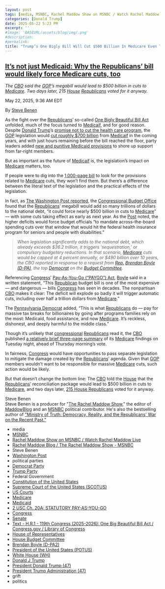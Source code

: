 ```yaml
---
layout: post
tags: [media, MSNBC, Rachel Maddow Show on MSNBC / Watch Rachel Maddow Live, Rachel Maddow Blog / The Rachel Maddow Show - MSNBC, Steve Benen, political parties, Democrat Party, Trump Party, Federal Government, Constitution of the United States, Supreme Court of the United States (SCOTUS), US Courts, Medicare, Medicaid, 2 USC Ch. 20A –  STATUTORY PAY-AS-YOU-GO, Congress, Senate, Text - H.R.1 - 119th Congress (2025-2026) –  One Big Beautiful Bill Act / Congress.gov / Library of Congress, House of Representatives, House Budget Committee, Brendan Boyle (D-PA2), President of the United States (POTUS), White House (WH), Donald J Trump, President Donald Trump (47), President Trump Administration (47), grift, politics]
categories: [Donald Trump]
date: 2025-05-22 5:23 PM
excerpt: ''
#image: 'BASEURL/assets/blog/img/.png'
#description:
#permalink:
title: "Trump’s One Bigly Bill Will Cut $500 Billion In Medicare Even Though Trump Said “Don’t Fuck With Medicare”"
---
```



## [It’s not just Medicaid: Why the Republicans’ bill would likely force Medicare cuts, too](https://www.msnbc.com/rachel-maddow-show/maddowblog/medicare-cuts-medicaid-republicans-reconciliation-bill-rcna208484)

*The [CBO](https://www.cbo.gov/) said the [GOP](https://www.gop.com/)’s megabill would lead to \$500 billion in cuts to [Medicare](https://www.medicare.gov/). Two days later, 215 [House](https://www.house.gov/) [Republicans](https://www.gop.com/) voted for it anyway.*

May 22, 2025, 9:36 AM EDT

By [Steve Benen](https://www.msnbc.com/author/steve-benen-ncpn433601)

As the fight over the [Republicans](https://www.gop.com/)’ so-called [One Bigly Beautiful Bill Act](https://www.congress.gov/bill/119th-congress/house-bill/1/text) unfolded, much of the focus turned to [Medicaif](https://www.medicaid.gov/), and for good reason. Despite [Donald Trump](https://www.donaldjtrump.com/)’s [promise not to cut the health care program](https://www.msnbc.com/rachel-maddow-show/maddowblog/promising-not-cut-medicaid-trump-starts-pointing-fine-print-rcna207937), the [GOP](https://www.gop.com/) legislation would [cut roughly \$700 billion](https://www.msnbc.com/rachel-maddow-show/maddowblog/budget-office-republicans-megabill-give-rich-richer-take-poor-rcna208175) from [Medicaif](https://www.medicaid.gov/) in the coming years, and with just hours remaining before the bill reached the floor, party leaders added [new and punitive Medicaid provisions](https://www.politico.com/news/2025/05/21/house-republicans-propose-disincentives-for-states-to-expand-medicaid-00364471) to shore up support from far-right members.

But as important as the future of [Medicaif](https://www.medicaid.gov/) is, the legislation’s impact on [Medicare](https://www.medicare.gov/) matters, too.

If people were to dig into the [1,000-page bill](https://www.congress.gov/bill/119th-congress/house-bill/1/text) to look for the provisions related to [Medicare](https://www.medicare.gov/) cuts, they won’t find them. But there’s a difference between the literal text of the legislation and the practical effects of the legislation.

In fact, as [The Washington Post reported](https://www.washingtonpost.com/business/2025/05/21/medicare-cuts-big-beautiful-bill-republicans-house/), the [Congressional Budget Office](https://www.cbo.gov/) found that the [Republicans](https://www.gop.com/)’ megabill would add so many trillions of dollars to the national debt, “it could force nearly \$500 billion in cuts to [Medicare](https://www.medicare.gov/)” — with some cuts taking effect as early as next year. As the [Post](https://www.washingtonpost.com/) noted, the higher deficits would force budget officials “to mandate across-the-board spending cuts over that window that would hit the federal health insurance program for seniors and people with disabilities.”

> *When legislation significantly adds to the national debt, which already exceeds \$36.2 trillion, it triggers ‘sequestration,’ or compulsory budgetary reductions. In that scenario, [Medicare](https://www.medicare.gov/) cuts would be capped at 4 percent annually, or \$490 billion over 10 years, the CBO reported in response to a request from [Rep.](https://www.house.gov/) [Brendan Boyle (D-PA)](https://boyle.house.gov/), the top [Democrat](https://www.democrats.org/) on the [Budget Committee](https://budget.house.gov/).*

Referencing [Congress](https://www.congress.gov/)’ [Pay-As-You-Go (“PAYGO”) Act](https://uscode.house.gov/view.xhtml?path=/prelim@title2/chapter20A&edition=prelim), [Boyle](https://boyle.house.gov/) said in a written statement, “This [Republican](https://www.gop.com/) budget bill is one of the most expensive — and dangerous — bills [Congress](https://www.congress.gov/) has seen in decades. The nonpartisan [CBO](https://www.cbo.gov/) makes it clear: The deficit will explode so badly it will trigger automatic cuts, including over half a trillion dollars from [Medicare](https://www.medicare.gov/).”

The [Pennsylvania Democrat](https://boyle.house.gov/) added, “This is what [Republicans](https://www.gop.com/) do — pay for massive tax breaks for billionaires by going after programs families rely on the most: Medicaid, food assistance, and now [Medicare](https://www.medicare.gov/). It’s reckless, dishonest, and deeply harmful to the middle class.”

Though it’s unlikely that [congressional](https://www.congress.gov/) [Republicans](https://www.gop.com/) read it, the [CBO](https://www.cbo.gov/) published [a relatively brief three-page summary](https://www.cbo.gov/publication/61423) of its [Medicare](https://www.medicare.gov/) findings on Tuesday night, ahead of Thursday morning’s vote.

In fairness, [Congress](https://www.congress.gov/) would have opportunities to pass separate legislation to mitigate the damage created by the [Republicans](https://www.gop.com/)’ agenda. Given that [GOP](https://www.gop.com/) members wouldn’t want to be responsible for massive [Medicare](https://www.medicare.gov/) cuts, such action would be likely.

But that doesn’t change the bottom line: The [CBO](https://www.cbo.gov/) told the [House](https://www.house.gov/) that the [Republicans](https://www.gop.com/)’ reconciliation package would lead to \$500 billion in cuts to [Medicare](https://www.medicare.gov/), and two days later, [215 House Republicans](https://www.msnbc.com/rachel-maddow-show/maddowblog/whats-next-house-gop-megabill-trump-passes-rcna208461) voted for it anyway.


Steve Benen<br />
Steve Benen is a producer for "[The Rachel Maddow Show](https://www.msnbc.com/rachel-maddow-show)," the editor of [MaddowBlog](https://www.msnbc.com/rachel-maddow-show) and an [MSNBC](https://www.msnbc.com/) political contributor. He's also the bestselling author of ["Ministry of Truth: Democracy, Reality, and the Republicans' War on the Recent Past."](https://www.harpercollins.com/products/ministry-of-truth-steve-benen)

- media
- [MSNBC](https://www.msnbc.com/)
- [Rachel Maddow Show on MSNBC / Watch Rachel Maddow Live](https://www.msnbc.com/rachel-maddow-show)
- [Rachel Maddow Blog / The Rachel Maddow Show - MSNBC](https://www.msnbc.com/maddowblog)
- Steve Benen
- [Washington Post](https://www.washingtonpost.com/)
- political parties
- [Democrat Party](https://www.democrats.org/)
- [Trump Party](https://www.gop.com/)
- Federal Government 
- [Constitution of the United States](https://constitution.congress.gov/)
- [Supreme Court of the United States (SCOTUS)](https://www.supremecourt.gov/)
- [US Courts](https://www.uscourts.gov/)
- [Medicare](https://www.medicare.gov/)
- [Medicaid](https://www.medicaid.gov/)
- [2 USC Ch. 20A: STATUTORY PAY-AS-YOU-GO](https://uscode.house.gov/view.xhtml?path=/prelim@title2/chapter20A&edition=prelim)
- [Congress](https;//www.congress.gov/)
- [Senate](https://www.senate.gov/)
- [Text - H.R.1 - 119th Congress (2025-2026): One Big Beautiful Bill Act / Congress.gov / Library of Congress](https://www.congress.gov/bill/119th-congress/house-bill/1/text)
- [House of Representatives](https://www.house.gov/)
- [House Budget Committee ](https://budget.house.gov/)
- [Brendan Boyle (D-PA2)](https://boyle.house.gov/)
- [President of the United States (POTUS)](https://www.whitehouse.gov/)
- [White House (WH)](https://www.whitehouse.gov/)
- [Donald J Trump](https://www.donaldjtrump.com/)
- [President Donald Trump (47)](https://www.whitehouse.gov/administration/donald-j-trump/)
- [President Trump Administration (47)](https://www.whitehouse.gov/administration/)
- grift
- politics



